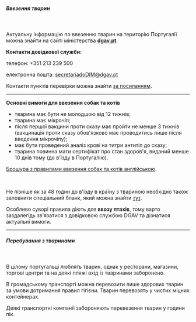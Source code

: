 ##### Ввезення тварин

</br>

Актуальну інформацію по ввезенню тварин на територію Португалії можна знайти на сайті міністерства **[dgav.pt](https://www.dgav.pt/vaiviajar/conteudo/animais-de-companhia/)**.

**Контакти довідкової служби:**

телефон: +351 213 239 500

електронна пошта: secretariadoDIM@dgav.pt

Контакти пунктів перевірки можна знайти [за посиланням](https://www.dgav.pt/wp-content/uploads/2021/04/dog_cats_ferrets-2021.pdf).

***

**Основні вимоги для ввезення собак та котів**

- тварина має бути не молодшою від 12 тижнів;
- тварина має мікрочіп;
- після першої вакцини проти сказу має пройти не менше 3 тижнів (вакцинація проти сказу обов'язково має проводитись лише після введення мікрочіпу);
- має бути проведений аналіз крові на титри антитіл до сказу;
- тварина повинна мати сертифікат про стан здоров'я, виданий менше 10 днів тому (до в'їзду в Португалію).


[Брошура з правилами ввезення собак та котів англійською](https://www.dgav.pt/wp-content/uploads/2021/04/dog_cats_ferrets-2021.pdf).

</br>

<section type="note">

Не пізніше як за 48 годин до в'їзду в країну з твариною необхідно також заповнити спеціальний бланк, який можна знайти [тут](https://www.dgav.pt/vaiviajar/conteudo/animais-de-companhia/transito-internacional/entrada-em-portugal/caes-e-gatos/aviso-de-chegada-como-fazer/).
</section>


Особливо суворі правила діють для **ввозу птахів**, тому варто заздалегідь зв'язатися з довідковою службою DGAV та дізнатися актуальні вимоги.


***

##### Перебування з тваринами

</br>

В цілому португальці люблять тварин, однак у ресторани, магазини, торгові центри та на деякі пляжі вхід із тваринами заборонено.

В громадському транспорті можна перевозити лише здорових тварин за умови дотримання правил гігієни. Тварин перевозять у чистих міцних контейнерах. 

Деякі транспортні компанії забороняють перевезення тварин у години пік.
